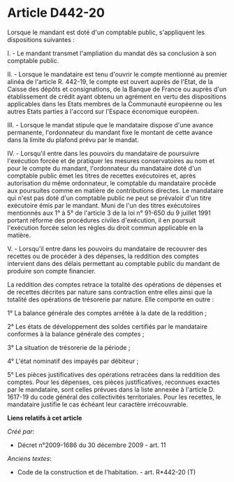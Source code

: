 # Article D442-20

Lorsque le mandant est doté d'un comptable public, s'appliquent les dispositions suivantes :

I. - Le mandant transmet l'ampliation du mandat dès sa conclusion à son comptable public.

II. - Lorsque le mandataire est tenu d'ouvrir le compte mentionné au premier alinéa de l'article R. 442-19, le compte est
ouvert auprès de l'Etat, de la Caisse des dépôts et consignations, de la Banque de France ou auprès d'un établissement de
crédit ayant obtenu un agrément en vertu des dispositions applicables dans les Etats membres de la Communauté européenne ou
les autres Etats parties à l'accord sur l'Espace économique européen.

III. - Lorsque le mandat stipule que le mandataire dispose d'une avance permanente, l'ordonnateur du mandant fixe le montant
de cette avance dans la limite du plafond prévu par le mandat.

IV. - Lorsqu'il entre dans les pouvoirs du mandataire de poursuivre l'exécution forcée et de pratiquer les mesures
conservatoires au nom et pour le compte du mandant, l'ordonnateur du mandataire doté d'un comptable public émet les titres de
recettes exécutoires et, après autorisation du même ordonnateur, le comptable du mandataire procède aux poursuites comme en
matière de contributions directes. Le mandataire qui n'est pas doté d'un comptable public ne peut se prévaloir d'un titre
exécutoire émis par le mandant. Muni de l'un des titres exécutoires mentionnés aux 1° à 5° de l'article 3 de la loi n° 91-650
du 9 juillet 1991 portant réforme des procédures civiles d'exécution, il en poursuit l'exécution forcée selon les règles du
droit commun applicable en la matière.

V. - Lorsqu'il entre dans les pouvoirs du mandataire de recouvrer des recettes ou de procéder à des dépenses, la reddition
des comptes intervient dans des délais permettant au comptable public du mandant de produire son compte financier.

La reddition des comptes retrace la totalité des opérations de dépenses et de recettes décrites par nature sans contraction
entre elles ainsi que la totalité des opérations de trésorerie par nature. Elle comporte en outre :

1° La balance générale des comptes arrêtée à la date de la reddition ;

2° Les états de développement des soldes certifiés par le mandataire conformes à la balance générale des comptes ;

3° La situation de trésorerie de la période ;

4° L'état nominatif des impayés par débiteur ;

5° Les pièces justificatives des opérations retracées dans la reddition des comptes. Pour les dépenses, ces pièces
justificatives, reconnues exactes par le mandataire, sont celles prévues dans la liste annexée à l'article D. 1617-19 du code
général des collectivités territoriales. Pour les recettes, le mandataire justifie le cas échéant leur caractère
irrécouvrable.

**Liens relatifs à cet article**

_Créé par_:

  - Décret n°2009-1686 du 30 décembre 2009 - art. 11

_Anciens textes_:

  - Code de la construction et de l'habitation. - art. R*442-20 (T)
